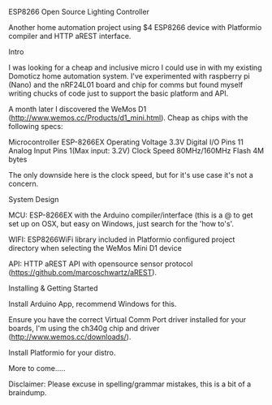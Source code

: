 ESP8266 Open Source Lighting Controller

Another home automation project using $4 ESP8266 device with Platformio compiler and HTTP aREST interface.

Intro

I was looking for a cheap and inclusive micro I could use in with my existing Domoticz home automation system. I've experimented with raspberry pi (Nano) and the nRF24L01 board and chip for comms but found myself writing chucks of code just to support the basic platform and API.

A month later I discovered the WeMos D1 (http://www.wemos.cc/Products/d1_mini.html). Cheap as chips with the following specs:

Microcontroller ESP-8266EX Operating Voltage 3.3V Digital I/O Pins 11 Analog Input Pins 1(Max input: 3.2V) Clock Speed 80MHz/160MHz Flash 4M bytes

The only downside here is the clock speed, but for it's use case it's not a concern.

System Design

MCU: ESP-8266EX with the Arduino compiler/interface (this is a $%#$@ to get set up on OSX, but easy on Windows, just search for the 'how to's'.


WIFI: ESP8266WiFi library included in Platformio configured project directory when selecting the WeMos Mini D1 device

API: HTTP aREST API with opensource sensor protocol (https://github.com/marcoschwartz/aREST).

Installing & Getting Started

Install Arduino App, recommend Windows for this.

Ensure you have the correct Virtual Comm Port driver installed for your boards, I'm using the ch340g chip and driver (http://www.wemos.cc/downloads/).

Install Platformio for your distro.


More to come.....

Disclaimer: Please excuse in spelling/grammar mistakes, this is a bit of a braindump.
